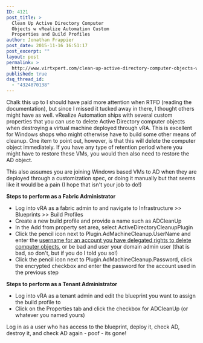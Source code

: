 ```yaml
---
ID: 4121
post_title: >
  Clean Up Active Directory Computer
  Objects w vRealize Automation Custom
  Properties and Build Profiles
author: Jonathan Frappier
post_date: 2015-11-16 16:51:17
post_excerpt: ""
layout: post
permalink: >
  http://www.virtxpert.com/clean-up-active-directory-computer-objects-w-vrealize-automation-custom-properties-and-build-profiles/
published: true
dsq_thread_id:
  - "4324870138"
---
```

Chalk this up to I should have paid more attention when RTFD (reading the documentation), but since I missed it tucked away in there, I thought others might have as well. vRealize Automation ships with several custom properties that you can use to delete Active Directory computer objects when destroying a virtual machine deployed through vRA. This is excellent for Windows shops who might otherwise have to build some other means of cleanup. One item to point out, however, is that this will delete the computer object immediately. If you have any type of retention period where you might have to restore these VMs, you would then also need to restore the AD object.

This also assumes you are joining Windows based VMs to AD when they are deployed through a customization spec, or doing it manually but that seems like it would be a pain (I hope that isn't your job to do!)

<strong>Steps to perform as a Fabric Administrator</strong>
<ul>
	<li>Log into vRA as a fabric admin to and navigate to Infrastructure &gt;&gt; Blueprints &gt;&gt; Build Profiles</li>
	<li>Create a new build profile and provide a name such as ADCleanUp</li>
	<li>In the Add from property set area, select ActiveDirectoryCleanupPlugin</li>
	<li>Click the pencil icon next to Plugin.AdMachineCleanup.UserName and enter the <a href="http://sigkillit.com/2013/06/12/delegate-adddelete-computer-objects-in-ad/">username for an account you have delegated rights to delete computer objects</a>, or be bad and user your domain admin user (that is bad, so don't, but if you do I told you so!)</li>
	<li>Click the pencil icon next to Plugin.AdMachineCleanup.Password, click the encrypted checkbox and enter the password for the account used in the previous step</li>
</ul>
<strong>Steps to perform as a Tenant Administrator</strong>
<ul>
	<li>Log into vRA as a tenant admin and edit the blueprint you want to assign the build profile to</li>
	<li>Click on the Properties tab and click the checkbox for ADCleanUp (or whatever you named yours)</li>
</ul>
Log in as a user who has access to the blueprint, deploy it, check AD, destroy it, and check AD again - poof - its gone!